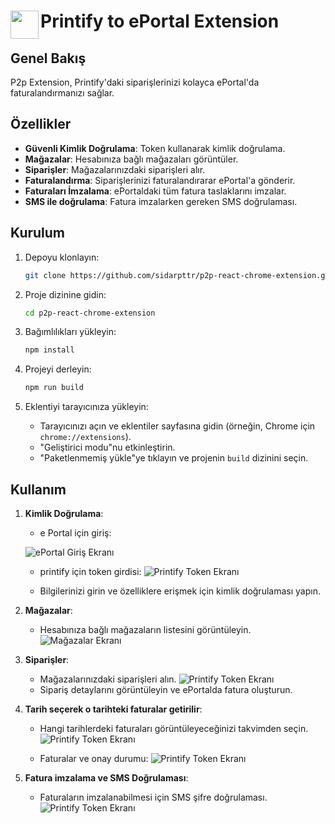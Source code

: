 # <img src="public/icons/icon_48.png" width="45" align="left"> Printify to ePortal Extension

## Genel Bakış

P2p Extension, Printify'daki siparişlerinizi kolayca ePortal'da faturalandırmanızı sağlar.

## Özellikler

-   **Güvenli Kimlik Doğrulama**: Token kullanarak kimlik doğrulama.
-   **Mağazalar**: Hesabınıza bağlı mağazaları görüntüler.
-   **Siparişler**: Mağazalarınızdaki siparişleri alır.
-   **Faturalandırma**: Siparişlerinizi faturalandırarar ePortal'a gönderir.
-   **Faturaları İmzalama**: ePortaldaki tüm fatura taslaklarını imzalar.
-   **SMS ile doğrulama**: Fatura imzalarken gereken SMS doğrulaması.


## Kurulum

1. Depoyu klonlayın:

    ```bash
    git clone https://github.com/sidarpttr/p2p-react-chrome-extension.git
    ```

2. Proje dizinine gidin:

    ```bash
    cd p2p-react-chrome-extension
    ```

3. Bağımlılıkları yükleyin:

    ```bash
    npm install
    ```

4. Projeyi derleyin:

    ```bash
    npm run build
    ```

5. Eklentiyi tarayıcınıza yükleyin:
    - Tarayıcınızı açın ve eklentiler sayfasına gidin (örneğin, Chrome için `chrome://extensions`).
    - "Geliştirici modu"nu etkinleştirin.
    - "Paketlenmemiş yükle"ye tıklayın ve projenin `build` dizinini seçin.

## Kullanım

1. **Kimlik Doğrulama**:

    - e Portal için giriş:

    ![ePortal Giriş Ekranı](assets/images/eportal_login.png)

    - printify için token girdisi:
    ![Printify Token Ekranı](assets/images/printify_token.png)

    - Bilgilerinizi girin ve özelliklere erişmek için kimlik doğrulaması yapın.

2. **Mağazalar**:

    - Hesabınıza bağlı mağazaların listesini görüntüleyin.
    ![Mağazalar Ekranı](assets/images/shops.png)

3. **Siparişler**:
    - Mağazalarınızdaki siparişleri alın.
    ![Printify Token Ekranı](assets/images/orders.png)
    - Sipariş detaylarını görüntüleyin ve ePortalda fatura oluşturun.

4. **Tarih seçerek o tarihteki faturalar getirilir**:
    - Hangi tarihlerdeki faturaları görüntüleyeceğinizi takvimden seçin.
    ![Printify Token Ekranı](assets/images/calendar.png)

    - Faturalar ve onay durumu:
    ![Printify Token Ekranı](assets/images/invoices.png)

5. **Fatura imzalama ve SMS Doğrulaması**:
    - Faturaların imzalanabilmesi için SMS şifre doğrulaması.
    ![Printify Token Ekranı](assets/images/sms.png)



